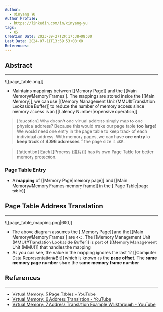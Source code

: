 ```yaml
---
Author:
  - Xinyang YU
Author Profile:
  - https://linkedin.com/in/xinyang-yu
tags:
  - OS
Creation Date: 2023-09-27T20:17:38+08:00
Last Date: 2024-07-11T13:59:53+08:00
References: 
---
```

## Abstract
---
![[page_table.png]]

- Maintains mappings between [[Memory Page]] and the [[Main Memory#Memory Frames]]. The mappings are stored inside the [[Main Memory]], we can use [[Memory Management Unit (MMU)#Translation Lookaside Buffer]] to reduce the number of memory access since memory access is an [[Latency Number|expensive operation]]

>[!question] Why doesn't one virtual address simply map to one physical address?
> Because this would make our page table **too large**! We would need one entry in the page table to keep track of each individual address. With memory pages, we can have **one entry** to **keep track** of **4096 addresses** if the page size is `4KB`.

>[!attention]
> Each [[Process (进程)]] has its own Page Table for better memory protection.

### Page Table Entry
- A **mapping** of [[Memory Page|memory page]] and [[Main Memory#Memory Frames|memory frame]] in the [[Page Table|page table]]

## Page Table Address Translation
---
![[page_table_mapping.png|600]]

- The above diagram assumes the [[Memory Page]] and the [[Main Memory#Memory Frames]] are `4kb`. The [[Memory Management Unit (MMU)#Translation Lookaside Buffer]] is part of [[Memory Management Unit (MMU)]] that handles the mapping
- As you can see, the value in the mapping ignores the last 12 [[Computer Data Representation#Bit]] which is known as the **page offset**. The **same memory page number** share the **same memory frame number**

## References
---
- [Virtual Memory: 5 Page Tables - YouTube](https://youtu.be/KNUJhZCQZ9c?si=ILJ61VfLP9IjD2P4)
- [Virtual Memory: 6 Address Translation - YouTube](https://youtu.be/ZjKS1IbiGDA?si=DkiwIeRFOfI35dhv)
- [Virtual Memory: 7 Address Translation Example Walkthrough - YouTube](https://youtu.be/6neHHkI0Z0o?si=XwtYdajFVL3K4Mvx)